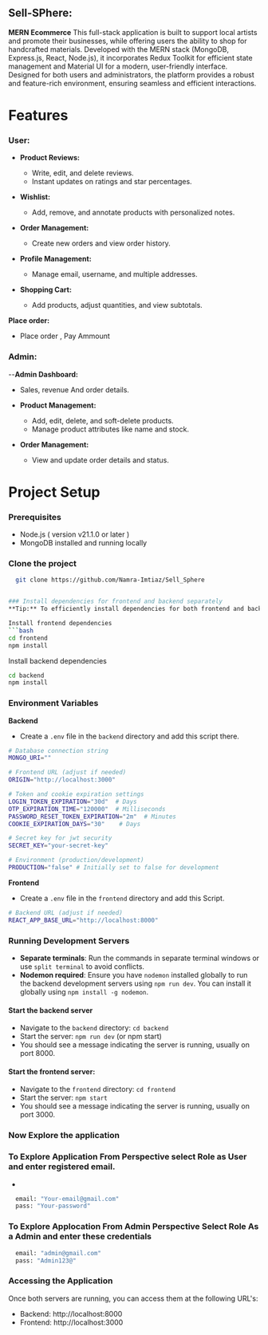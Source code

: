 ## Sell-SPhere: 

**MERN Ecommerce** This full-stack application is built to support local artists and promote their businesses, while offering users the ability to shop for handcrafted materials. Developed with the MERN stack (MongoDB, Express.js, React, Node.js), it incorporates Redux Toolkit for efficient state management and Material UI for a modern, user-friendly interface. Designed for both users and administrators, the platform provides a robust and feature-rich environment, ensuring seamless and efficient interactions.


# **Features**

### **User:**
- **Product Reviews:**
  - Write, edit, and delete reviews.
  - Instant updates on ratings and star percentages.
  
- **Wishlist:**
  - Add, remove, and annotate products with personalized notes.
  
- **Order Management:**
  - Create new orders and view order history.
  
- **Profile Management:**
  - Manage email, username, and multiple addresses.
  
- **Shopping Cart:**
  - Add products, adjust quantities, and view subtotals.

 **Place order:**
  - Place order , Pay Ammount 

### **Admin:**

--**Admin Dashboard:**
  - Sales, revenue And order details.

- **Product Management:**
  - Add, edit, delete, and soft-delete products.
  - Manage product attributes like name and stock.
  
- **Order Management:**
  - View and update order details and status.



# **Project Setup**

### Prerequisites
- Node.js ( version v21.1.0 or later )
- MongoDB installed and running locally

### Clone the project

```bash
  git clone https://github.com/Namra-Imtiaz/Sell_Sphere


### Install dependencies for frontend and backend separately
**Tip:** To efficiently install dependencies for both frontend and backend simultaneously, use split terminals.

Install frontend dependencies
```bash
cd frontend
npm install
```

Install backend dependencies

```bash
cd backend
npm install
```


### Environment Variables
**Backend**
- Create a `.env` file in the `backend` directory and add this script there.

```bash
# Database connection string
MONGO_URI=""

# Frontend URL (adjust if needed)
ORIGIN="http://localhost:3000"

# Token and cookie expiration settings
LOGIN_TOKEN_EXPIRATION="30d"  # Days
OTP_EXPIRATION_TIME="120000"  # Milliseconds
PASSWORD_RESET_TOKEN_EXPIRATION="2m"  # Minutes
COOKIE_EXPIRATION_DAYS="30"    # Days

# Secret key for jwt security
SECRET_KEY="your-secret-key"

# Environment (production/development)
PRODUCTION="false" # Initially set to false for development
```

**Frontend**
- Create a `.env` file in the `frontend` directory and add this Script.
```bash
# Backend URL (adjust if needed)
REACT_APP_BASE_URL="http://localhost:8000" 
```

### Running Development Servers

- **Separate terminals**: Run the commands in separate terminal windows or use `split terminal` to avoid conflicts.
- **Nodemon required**: Ensure you have `nodemon` installed globally to run the backend development servers using `npm run dev`. You can install it globally using `npm install -g nodemon`.

#### Start the backend server
- Navigate to the `backend` directory: `cd backend`
- Start the server: `npm run dev` (or npm start)
- You should see a message indicating the server is running, usually on port 8000.
     
#### Start the frontend server:
- Navigate to the `frontend` directory: `cd frontend`
- Start the server: `npm start`
- You should see a message indicating the server is running, usually on port 3000.

### Now Explore the application 

### To Explore Application From Perspective select Role as User and enter registered email.
- 
```bash
  email: "Your-email@gmail.com"
  pass: "Your-password"
```

### To Explore Applocation From Admin Perspective Select Role As a Admin and enter these credentials

```bash
  email: "admin@gmail.com"
  pass: "Admin123@"
```


### Accessing the Application
Once both servers are running, you can access them at the following URL's:
- Backend: http://localhost:8000
- Frontend: http://localhost:3000

